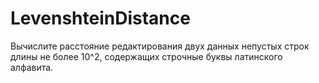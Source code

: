 # LevenshteinDistance
Вычислите расстояние редактирования двух данных непустых строк длины не более 10^2,  содержащих строчные буквы латинского алфавита.
